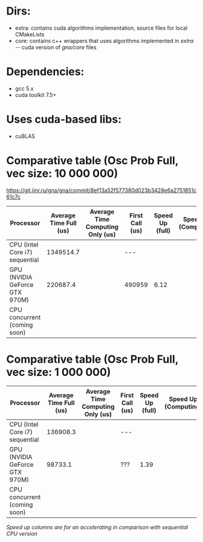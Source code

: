 # Dirs:

- extra: contains cuda algorithms implementation, source files for local CMakeLists
- core: contains c++ wrappers that uses algorithms implemented in *extra* -- cuda version of *gna/core* files

# Dependencies:

- gcc 5.x
- cuda toolkit 7.5+

# Uses cuda-based libs:

- cuBLAS


# Comparative table (Osc Prob Full, vec size: 10 000 000) 

https://git.jinr.ru/gna/gna/commit/8ef13a52f577380d023b3428e6a2751851c61c7c

| Processor                      | Average Time Full (us) | Average Time Computing Only (us) | First Call (us) |  Speed Up (full) | Speed Up (Computing) |
|--------------------------------|------------------------|----------------------------------|-----------------|------------------|----------------------|
| CPU (Intel Core i7) sequential |      1349514.7         |                                  |       ---       |                  |                      |
| GPU (NVIDIA GeForce GTX 970M)  |       220687.4         |                                  |      490959     |        6.12      |                      |
| CPU concurrent (coming soon)   |                        |                                  |                 |                  |                      |


# Comparative table (Osc Prob Full, vec size: 1 000 000)


| Processor                      | Average Time Full (us) | Average Time Computing Only (us) | First Call (us) |  Speed Up (full) | Speed Up (Computing) |
|--------------------------------|------------------------|----------------------------------|-----------------|------------------|----------------------|
| CPU (Intel Core i7) sequential |       136908.3         |                                  |       ---       |                  |                      |
| GPU (NVIDIA GeForce GTX 970M)  |        98733.1         |                                  |       ???       |        1.39      |                      |
| CPU concurrent (coming soon)   |                        |                                  |                 |                  |                      |



*Speed up columns are for an accelerating in comparison with sequential CPU version*
